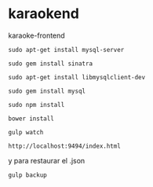 # karaokend
karaoke-frontend

```
sudo apt-get install mysql-server
```

```
sudo gem install sinatra
```

```
sudo apt-get install libmysqlclient-dev
```

```
sudo gem install mysql
```


```
sudo npm install
```

```
bower install
```

```
gulp watch
```

```
http://localhost:9494/index.html
```

y para restaurar el .json

```
gulp backup
```
